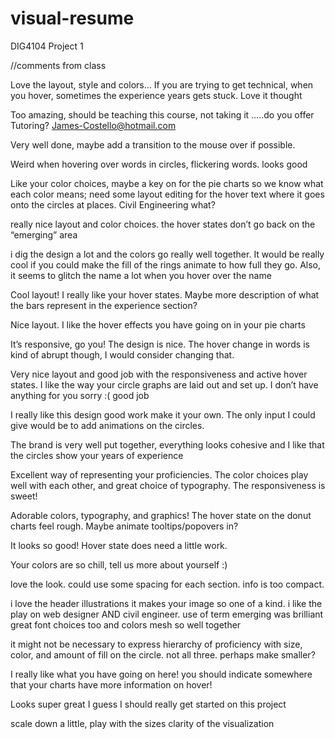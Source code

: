 # visual-resume
DIG4104 Project 1


//comments from class

Love the layout, style and colors… If you are trying to get technical, when you hover, sometimes the experience years gets stuck. Love it thought

Too amazing, should be teaching this course, not taking it
…..do you offer Tutoring? James-Costello@hotmail.com

Very well done, maybe add a transition to the mouse over if possible.

Weird when hovering over words in circles, flickering words. looks good

Like your color choices, maybe a key on for the pie charts so we know what each color means; need some layout editing for the hover text where it goes onto the circles at places. Civil Engineering what? 

really nice layout and color choices. the hover states don’t go back on the “emerging” area

i dig the design a lot and the colors go really well together. It would be really cool if you could make the fill of the rings animate to how full they go. Also, it seems to glitch the name a lot when you hover over the name

Cool layout! I really like your hover states. Maybe more description of what the bars represent in the experience section? 

Nice layout. I like the hover effects you have going on in your pie charts

It’s responsive, go you! The design is nice. The hover change in words is kind of abrupt though, I would consider changing that.

Very nice layout and good job with the responsiveness and active hover states.  I like the way your circle graphs are laid out and set up.  I don’t have anything for you sorry :(  good job

I really like this design good work make it your own. The only input I could give would be to add animations on the circles.

The brand is very well put together, everything looks cohesive and I like that the circles show your years of experience

Excellent way of representing your proficiencies. The color choices play well with each other, and great choice of typography. The responsiveness is sweet! 

Adorable colors, typography, and graphics! The hover state on the donut charts feel rough. Maybe animate tooltips/popovers in?

It looks so good! Hover state does need a little work.

Your colors are so chill, tell us more about yourself :)

love the look. could use some spacing for each section. info is too compact. 

i love the header illustrations it makes your image so one of a kind. i like the play on web designer AND civil engineer. use of term emerging was brilliant great font choices too and colors mesh so well together

it might not be necessary to express hierarchy of proficiency with size, color, and amount of fill on the circle. not all three. perhaps make smaller?

I really like what you have going on here! you should indicate somewhere that your charts have more information on hover!

Looks super great I guess I should really get started on this project 

scale down a little, play with the sizes
clarity of the visualization


